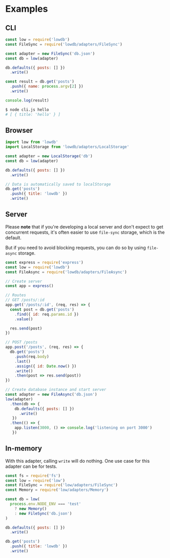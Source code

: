 # Examples

## CLI

```js
const low = require('lowdb')
const FileSync = require('lowdb/adapters/FileSync')

const adapter = new FileSync('db.json')
const db = low(adapter)

db.defaults({ posts: [] })
  .write()

const result = db.get('posts')
  .push({ name: process.argv[2] })
  .write()

console.log(result)
```

```sh
$ node cli.js hello
# [ { title: 'hello' } ]
```

## Browser

```js
import low from 'lowdb'
import LocalStorage from 'lowdb/adapters/LocalStorage'

const adapter = new LocalStorage('db')
const db = low(adapter)

db.defaults({ posts: [] })
  .write()

// Data is automatically saved to localStorage
db.get('posts')
  .push({ title: 'lowdb' })
  .write()
```

## Server

Please __note__ that if you're developing a local server and don't expect to get concurrent requests, it's often easier
to use `file-sync` storage, which is the default.

But if you need to avoid blocking requests, you can do so by using `file-async` storage.

```js
const express = require('express')
const low = require('lowdb')
const FileAsync = require('lowdb/adapters/FileAsync')

// Create server
const app = express()

// Routes
// GET /posts/:id
app.get('/posts/:id', (req, res) => {
  const post = db.get('posts')
    .find({ id: req.params.id })
    .value()

  res.send(post)
})

// POST /posts
app.post('/posts', (req, res) => {
  db.get('posts')
    .push(req.body)
    .last()
    .assign({ id: Date.now() })
    .write()
    .then(post => res.send(post))
})

// Create database instance and start server
const adapter = new FileAsync('db.json')
low(adapter)
  .then(db => {
    db.defaults({ posts: [] })
      .write()
   })
  .then(() => {
    app.listen(3000, () => console.log('listening on port 3000')
   })
```

## In-memory

With this adapter, calling `write` will do nothing. One use case for this adapter can be for tests.

```js
const fs = require('fs')
const low = require('low')
const FileSync = require('low/adapters/FileSync')
const Memory = require('low/adapters/Memory')

const db = low(
  process.env.NODE_ENV === 'test'
    ? new Memory()
    : new FileSync('db.json')
)

db.defaults({ posts: [] })
  .write()

db.get('posts')
  .push({ title: 'lowdb' })
  .write()
```
